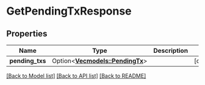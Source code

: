 # GetPendingTxResponse

## Properties

| Name            | Type                                               | Description | Notes      |
| --------------- | -------------------------------------------------- | ----------- | ---------- |
| **pending_txs** | Option<[**Vec<models::PendingTx>**](PendingTx.md)> |             | [optional] |

[[Back to Model list]](../README.md#documentation-for-models) [[Back to API list]](../README.md#documentation-for-api-endpoints) [[Back to README]](../README.md)
